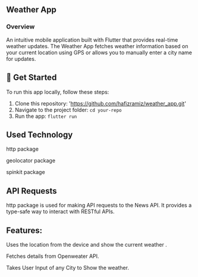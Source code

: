 ## Weather App

### Overview
An intuitive mobile application built with Flutter that provides real-time weather updates. The Weather App fetches weather information based on your current location using GPS or allows you to manually enter a city name for updates.

## 🚀 Get Started

To run this app locally, follow these steps:

1. Clone this repository: 'https://github.com/hafizramiz/weather_app.git'
2. Navigate to the project folder:  `cd your-repo`
3. Run the app: `flutter run`


## Used Technology
http package

geolocator package

spinkit package 

## API Requests 
http package is used for making API requests to the News API. It provides a type-safe way to interact with RESTful APIs.

## Features:

Uses the location from the device and show the current weather .

Fetches details from Openweater API.

Takes User Input of any City to Show the weather.
